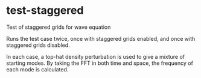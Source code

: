 test-staggered
==============

Test of staggered grids for wave equation

Runs the test case twice, once with staggered grids enabled, and once with
staggered grids disabled.

In each case, a top-hat density perturbation is used to give a mixture of
starting modes. By taking the FFT in both time and space, the frequency of each
mode is calculated.
